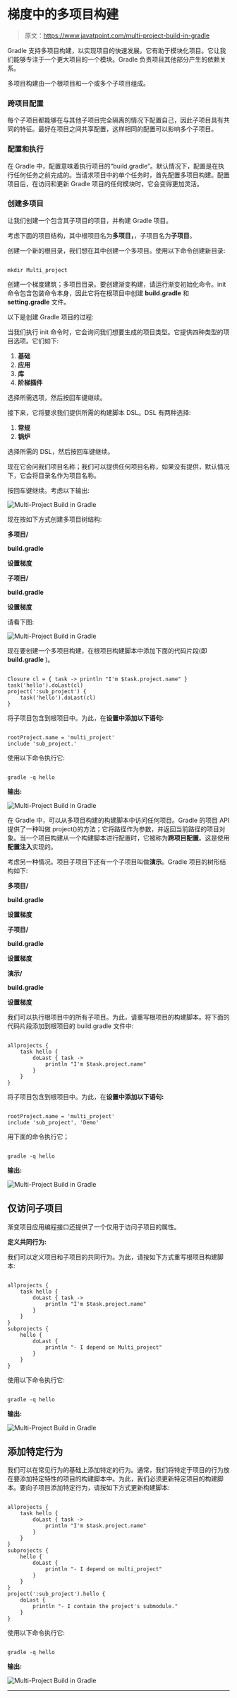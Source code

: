 # 梯度中的多项目构建

> 原文：<https://www.javatpoint.com/multi-project-build-in-gradle>

Gradle 支持多项目构建，以实现项目的快速发展。它有助于模块化项目。它让我们能够专注于一个更大项目的一个模块。Gradle 负责项目其他部分产生的依赖关系。

多项目构建由一个根项目和一个或多个子项目组成。

### 跨项目配置

每个子项目都能够在与其他子项目完全隔离的情况下配置自己，因此子项目具有共同的特征。最好在项目之间共享配置，这样相同的配置可以影响多个子项目。

### 配置和执行

在 Gradle 中，配置意味着执行项目的“build.gradle”。默认情况下，配置是在执行任何任务之前完成的。当请求项目中的单个任务时，首先配置多项目构建。配置项目后，在访问和更新 Gradle 项目的任何模块时，它会变得更加灵活。

### 创建多项目

让我们创建一个包含其子项目的项目，并构建 Gradle 项目。

考虑下面的项目结构，其中根项目名为**多项目，**，子项目名为**子项目**。

创建一个新的根目录，我们想在其中创建一个多项目。使用以下命令创建新目录:

```

mkdir Multi_project

```

创建一个梯度建筑；多项目目录。要创建渐变构建，请运行渐变初始化命令。init 命令包含包装命令本身，因此它将在根项目中创建 **build.gradle** 和 **setting.gradle** 文件。

以下是创建 Gradle 项目的过程:

当我们执行 init 命令时，它会询问我们想要生成的项目类型。它提供四种类型的项目选项。它们如下:

1.  **基础**
2.  **应用**
3.  **库**
4.  **阶梯插件**

选择所需选项，然后按回车键继续。

接下来，它将要求我们提供所需的构建脚本 DSL。DSL 有两种选择:

1.  **常规**
2.  **锅炉**

选择所需的 DSL，然后按回车键继续。

现在它会问我们项目名称；我们可以提供任何项目名称，如果没有提供，默认情况下，它会将目录名作为项目名称。

按回车键继续。考虑以下输出:

![Multi-Project Build in Gradle](img/71eece6b495d3db5324978af7a801f33.png)

现在按如下方式创建多项目树结构:

**多项目/**

**build.gradle**

**设置梯度**

**子项目/**

**build.gradle**

**设置梯度**

请看下图:

![Multi-Project Build in Gradle](img/2df575640c56af0cbd7da800213dd781.png)

现在要创建一个多项目构建，在根项目构建脚本中添加下面的代码片段(即 **build.gradle** )。

```

Closure cl = { task -> println "I'm $task.project.name" }
task('hello').doLast(cl)
project(':sub_project') {
    task('hello').doLast(cl)
}

```

将子项目包含到根项目中。为此，在**设置中添加以下语句:**

```

rootProject.name = 'multi_project'
include 'sub_project.'

```

使用以下命令执行它:

```

gradle -q hello

```

**输出:**

![Multi-Project Build in Gradle](img/22ef7a90a98b8b535171835770e50c22.png)

在 Gradle 中，可以从多项目构建的构建脚本中访问任何项目。Gradle 的项目 API 提供了一种叫做 project()的方法；它将路径作为参数，并返回当前路径的项目对象。当一个项目构建从一个构建脚本进行配置时，它被称为**跨项目配置**。这是使用**配置注入**实现的。

考虑另一种情况。项目子项目下还有一个子项目叫做**演示**。Gradle 项目的树形结构如下:

**多项目/**

**build.gradle**

**设置梯度**

**子项目/**

**build.gradle**

**设置梯度**

**演示/**

**build.gradle**

**设置梯度**

我们可以执行根项目中的所有子项目。为此，请重写根项目的构建脚本。将下面的代码片段添加到根项目的 build.gradle 文件中:

```

allprojects {
    task hello {
        doLast { task ->
            println "I'm $task.project.name"
        }
    }
}

```

将子项目包含到根项目中。为此，在**设置中添加以下语句:**

```

rootProject.name = 'multi_project'
include 'sub_project', 'Demo'

```

用下面的命令执行它；

```

gradle -q hello

```

**输出:**

![Multi-Project Build in Gradle](img/f2b01895de492f3c7467d92c8a081ea0.png)

## 仅访问子项目

渐变项目应用编程接口还提供了一个仅用于访问子项目的属性。

**定义共同行为:**

我们可以定义项目和子项目的共同行为。为此，请按如下方式重写根项目构建脚本:

```

allprojects {
    task hello {
        doLast { task ->
            println "I'm $task.project.name"
        }
    }
}
subprojects {
    hello {
        doLast {
            println "- I depend on Multi_project"
        }
    }
}

```

使用以下命令执行它:

```

gradle -q hello

```

**输出:**

![Multi-Project Build in Gradle](img/3344cea3c117c9e9762e12f5962c72ee.png)

## 添加特定行为

我们可以在常见行为的基础上添加特定的行为。通常，我们将特定于项目的行为放在要添加特定特性的项目的构建脚本中。为此，我们必须更新特定项目的构建脚本。要向子项目添加特定行为，请按如下方式更新构建脚本:

```

allprojects {
    task hello {
        doLast { task ->
            println "I'm $task.project.name"
        }
    }
}
subprojects {
    hello {
        doLast {
            println "- I depend on multi_project"
        }
    }
}
project(':sub_project').hello {
    doLast {
        println "- I contain the project's submodule." 
    }
}

```

使用以下命令执行它:

```

gradle -q hello

```

**输出:**

![Multi-Project Build in Gradle](img/c0abc89e460979dfc7d4b279ce782457.png)

* * *